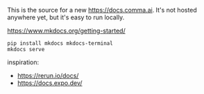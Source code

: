 This is the source for a new https://docs.comma.ai. It's not hosted anywhere yet, but it's easy to run locally.

https://www.mkdocs.org/getting-started/

```
pip install mkdocs mkdocs-terminal
mkdocs serve
```

inspiration:
* https://rerun.io/docs/
* https://docs.expo.dev/

